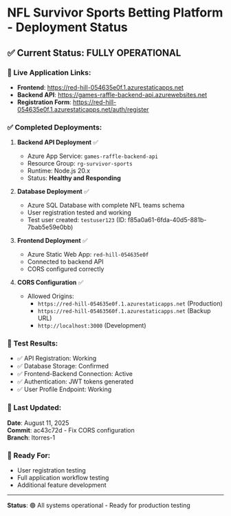 # NFL Survivor Sports Betting Platform - Deployment Status

## ✅ Current Status: **FULLY OPERATIONAL**

### 🔗 Live Application Links:
- **Frontend**: https://red-hill-054635e0f.1.azurestaticapps.net
- **Backend API**: https://games-raffle-backend-api.azurewebsites.net
- **Registration Form**: https://red-hill-054635e0f.1.azurestaticapps.net/auth/register

### ✅ Completed Deployments:

1. **Backend API Deployment** ✅
   - Azure App Service: `games-raffle-backend-api`
   - Resource Group: `rg-survivor-sports`
   - Runtime: Node.js 20.x
   - Status: **Healthy and Responding**

2. **Database Deployment** ✅
   - Azure SQL Database with complete NFL teams schema
   - User registration tested and working
   - Test user created: `testuser123` (ID: f85a0a61-6fda-40d5-881b-7bab5e59e0bb)

3. **Frontend Deployment** ✅
   - Azure Static Web App: `red-hill-054635e0f`
   - Connected to backend API
   - CORS configured correctly

4. **CORS Configuration** ✅
   - Allowed Origins:
     - `https://red-hill-054635e0f.1.azurestaticapps.net` (Production)
     - `https://red-hill-05463560f.1.azurestaticapps.net` (Backup URL)
     - `http://localhost:3000` (Development)

### 🧪 Test Results:
- ✅ API Registration: Working
- ✅ Database Storage: Confirmed
- ✅ Frontend-Backend Connection: Active
- ✅ Authentication: JWT tokens generated
- ✅ User Profile Endpoint: Working

### 🔄 Last Updated:
**Date**: August 11, 2025  
**Commit**: ac43c72d - Fix CORS configuration  
**Branch**: ltorres-1

### 🎯 Ready For:
- User registration testing
- Full application workflow testing
- Additional feature development

---
**Status**: 🟢 All systems operational - Ready for production testing